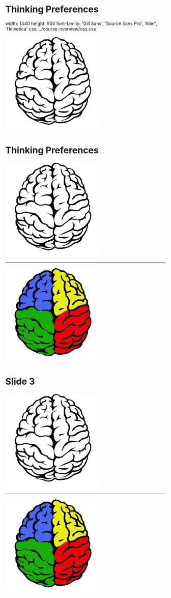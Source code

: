 
Thinking Preferences
========================================================
width: 1440
height: 900
font-family: 'Gill Sans', 'Source Sans Pro', 'Aller', 'Helvetica'
css: ../course-overview/oss.css

![Brain](images/brain.jpg)


Thinking Preferences
========================================================

![Brain](images/Brain.jpg)

***

![WholeBrain](images/wholebrain.png)

Slide 3
========================================================

![Brain](images/Brain.jpg)

***

![WholeBrain](images/wholebrain.png)
